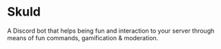 # Skuld
A Discord bot that helps being fun and interaction to your server through means of fun commands, gamification & moderation.
